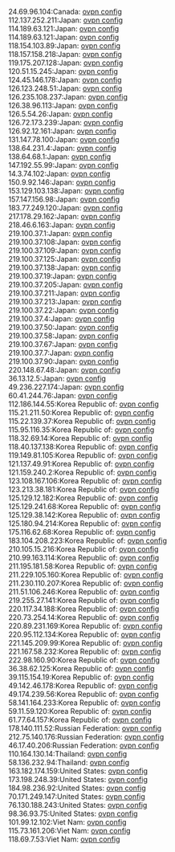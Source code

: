 24.69.96.104:Canada: [ovpn config](vpn/24_69_96_104.ovpn)  
112.137.252.211:Japan: [ovpn config](vpn/112_137_252_211.ovpn)  
114.189.63.121:Japan: [ovpn config](vpn/114_189_63_121.ovpn)  
114.189.63.121:Japan: [ovpn config](vpn/114_189_63_121.ovpn)  
118.154.103.89:Japan: [ovpn config](vpn/118_154_103_89.ovpn)  
118.157.158.218:Japan: [ovpn config](vpn/118_157_158_218.ovpn)  
119.175.207.128:Japan: [ovpn config](vpn/119_175_207_128.ovpn)  
120.51.15.245:Japan: [ovpn config](vpn/120_51_15_245.ovpn)  
124.45.146.178:Japan: [ovpn config](vpn/124_45_146_178.ovpn)  
126.123.248.51:Japan: [ovpn config](vpn/126_123_248_51.ovpn)  
126.235.108.237:Japan: [ovpn config](vpn/126_235_108_237.ovpn)  
126.38.96.113:Japan: [ovpn config](vpn/126_38_96_113.ovpn)  
126.5.54.26:Japan: [ovpn config](vpn/126_5_54_26.ovpn)  
126.72.173.239:Japan: [ovpn config](vpn/126_72_173_239.ovpn)  
126.92.12.161:Japan: [ovpn config](vpn/126_92_12_161.ovpn)  
131.147.78.100:Japan: [ovpn config](vpn/131_147_78_100.ovpn)  
138.64.231.4:Japan: [ovpn config](vpn/138_64_231_4.ovpn)  
138.64.68.1:Japan: [ovpn config](vpn/138_64_68_1.ovpn)  
147.192.55.99:Japan: [ovpn config](vpn/147_192_55_99.ovpn)  
14.3.74.102:Japan: [ovpn config](vpn/14_3_74_102.ovpn)  
150.9.92.146:Japan: [ovpn config](vpn/150_9_92_146.ovpn)  
153.129.103.138:Japan: [ovpn config](vpn/153_129_103_138.ovpn)  
157.147.156.98:Japan: [ovpn config](vpn/157_147_156_98.ovpn)  
183.77.249.120:Japan: [ovpn config](vpn/183_77_249_120.ovpn)  
217.178.29.162:Japan: [ovpn config](vpn/217_178_29_162.ovpn)  
218.46.6.163:Japan: [ovpn config](vpn/218_46_6_163.ovpn)  
219.100.37.1:Japan: [ovpn config](vpn/219_100_37_1.ovpn)  
219.100.37.108:Japan: [ovpn config](vpn/219_100_37_108.ovpn)  
219.100.37.109:Japan: [ovpn config](vpn/219_100_37_109.ovpn)  
219.100.37.125:Japan: [ovpn config](vpn/219_100_37_125.ovpn)  
219.100.37.138:Japan: [ovpn config](vpn/219_100_37_138.ovpn)  
219.100.37.19:Japan: [ovpn config](vpn/219_100_37_19.ovpn)  
219.100.37.205:Japan: [ovpn config](vpn/219_100_37_205.ovpn)  
219.100.37.211:Japan: [ovpn config](vpn/219_100_37_211.ovpn)  
219.100.37.213:Japan: [ovpn config](vpn/219_100_37_213.ovpn)  
219.100.37.22:Japan: [ovpn config](vpn/219_100_37_22.ovpn)  
219.100.37.4:Japan: [ovpn config](vpn/219_100_37_4.ovpn)  
219.100.37.50:Japan: [ovpn config](vpn/219_100_37_50.ovpn)  
219.100.37.58:Japan: [ovpn config](vpn/219_100_37_58.ovpn)  
219.100.37.67:Japan: [ovpn config](vpn/219_100_37_67.ovpn)  
219.100.37.7:Japan: [ovpn config](vpn/219_100_37_7.ovpn)  
219.100.37.90:Japan: [ovpn config](vpn/219_100_37_90.ovpn)  
220.148.67.48:Japan: [ovpn config](vpn/220_148_67_48.ovpn)  
36.13.12.5:Japan: [ovpn config](vpn/36_13_12_5.ovpn)  
49.236.227.174:Japan: [ovpn config](vpn/49_236_227_174.ovpn)  
60.41.244.76:Japan: [ovpn config](vpn/60_41_244_76.ovpn)  
112.186.144.55:Korea Republic of: [ovpn config](vpn/112_186_144_55.ovpn)  
115.21.211.50:Korea Republic of: [ovpn config](vpn/115_21_211_50.ovpn)  
115.22.139.37:Korea Republic of: [ovpn config](vpn/115_22_139_37.ovpn)  
115.95.116.35:Korea Republic of: [ovpn config](vpn/115_95_116_35.ovpn)  
118.32.69.14:Korea Republic of: [ovpn config](vpn/118_32_69_14.ovpn)  
118.40.137.138:Korea Republic of: [ovpn config](vpn/118_40_137_138.ovpn)  
119.149.81.105:Korea Republic of: [ovpn config](vpn/119_149_81_105.ovpn)  
121.137.49.91:Korea Republic of: [ovpn config](vpn/121_137_49_91.ovpn)  
121.159.240.2:Korea Republic of: [ovpn config](vpn/121_159_240_2.ovpn)  
123.108.167.106:Korea Republic of: [ovpn config](vpn/123_108_167_106.ovpn)  
123.213.38.181:Korea Republic of: [ovpn config](vpn/123_213_38_181.ovpn)  
125.129.12.182:Korea Republic of: [ovpn config](vpn/125_129_12_182.ovpn)  
125.129.241.68:Korea Republic of: [ovpn config](vpn/125_129_241_68.ovpn)  
125.129.38.142:Korea Republic of: [ovpn config](vpn/125_129_38_142.ovpn)  
125.180.94.214:Korea Republic of: [ovpn config](vpn/125_180_94_214.ovpn)  
175.116.62.68:Korea Republic of: [ovpn config](vpn/175_116_62_68.ovpn)  
183.104.208.223:Korea Republic of: [ovpn config](vpn/183_104_208_223.ovpn)  
210.105.15.216:Korea Republic of: [ovpn config](vpn/210_105_15_216.ovpn)  
210.99.163.114:Korea Republic of: [ovpn config](vpn/210_99_163_114.ovpn)  
211.195.181.58:Korea Republic of: [ovpn config](vpn/211_195_181_58.ovpn)  
211.229.105.160:Korea Republic of: [ovpn config](vpn/211_229_105_160.ovpn)  
211.230.110.207:Korea Republic of: [ovpn config](vpn/211_230_110_207.ovpn)  
211.51.106.246:Korea Republic of: [ovpn config](vpn/211_51_106_246.ovpn)  
219.255.27.141:Korea Republic of: [ovpn config](vpn/219_255_27_141.ovpn)  
220.117.34.188:Korea Republic of: [ovpn config](vpn/220_117_34_188.ovpn)  
220.73.254.14:Korea Republic of: [ovpn config](vpn/220_73_254_14.ovpn)  
220.89.231.169:Korea Republic of: [ovpn config](vpn/220_89_231_169.ovpn)  
220.95.112.134:Korea Republic of: [ovpn config](vpn/220_95_112_134.ovpn)  
221.145.209.99:Korea Republic of: [ovpn config](vpn/221_145_209_99.ovpn)  
221.167.58.232:Korea Republic of: [ovpn config](vpn/221_167_58_232.ovpn)  
222.98.160.90:Korea Republic of: [ovpn config](vpn/222_98_160_90.ovpn)  
36.38.62.125:Korea Republic of: [ovpn config](vpn/36_38_62_125.ovpn)  
39.115.154.19:Korea Republic of: [ovpn config](vpn/39_115_154_19.ovpn)  
49.142.46.178:Korea Republic of: [ovpn config](vpn/49_142_46_178.ovpn)  
49.174.239.56:Korea Republic of: [ovpn config](vpn/49_174_239_56.ovpn)  
58.141.164.233:Korea Republic of: [ovpn config](vpn/58_141_164_233.ovpn)  
59.11.59.120:Korea Republic of: [ovpn config](vpn/59_11_59_120.ovpn)  
61.77.64.157:Korea Republic of: [ovpn config](vpn/61_77_64_157.ovpn)  
178.140.111.52:Russian Federation: [ovpn config](vpn/178_140_111_52.ovpn)  
212.75.140.176:Russian Federation: [ovpn config](vpn/212_75_140_176.ovpn)  
46.17.40.206:Russian Federation: [ovpn config](vpn/46_17_40_206.ovpn)  
110.164.130.14:Thailand: [ovpn config](vpn/110_164_130_14.ovpn)  
58.136.232.94:Thailand: [ovpn config](vpn/58_136_232_94.ovpn)  
163.182.174.159:United States: [ovpn config](vpn/163_182_174_159.ovpn)  
173.198.248.39:United States: [ovpn config](vpn/173_198_248_39.ovpn)  
184.98.236.92:United States: [ovpn config](vpn/184_98_236_92.ovpn)  
70.171.249.147:United States: [ovpn config](vpn/70_171_249_147.ovpn)  
76.130.188.243:United States: [ovpn config](vpn/76_130_188_243.ovpn)  
98.36.93.75:United States: [ovpn config](vpn/98_36_93_75.ovpn)  
101.99.12.102:Viet Nam: [ovpn config](vpn/101_99_12_102.ovpn)  
115.73.161.206:Viet Nam: [ovpn config](vpn/115_73_161_206.ovpn)  
118.69.7.53:Viet Nam: [ovpn config](vpn/118_69_7_53.ovpn)  
